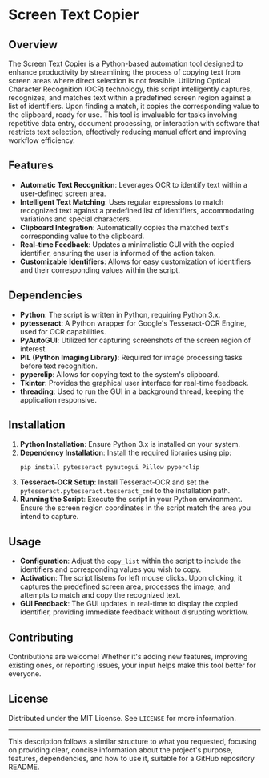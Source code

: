 # Screen Text Copier

## Overview
The Screen Text Copier is a Python-based automation tool designed to enhance productivity by streamlining the process of copying text from screen areas where direct selection is not feasible. Utilizing Optical Character Recognition (OCR) technology, this script intelligently captures, recognizes, and matches text within a predefined screen region against a list of identifiers. Upon finding a match, it copies the corresponding value to the clipboard, ready for use. This tool is invaluable for tasks involving repetitive data entry, document processing, or interaction with software that restricts text selection, effectively reducing manual effort and improving workflow efficiency.

## Features
- **Automatic Text Recognition**: Leverages OCR to identify text within a user-defined screen area.
- **Intelligent Text Matching**: Uses regular expressions to match recognized text against a predefined list of identifiers, accommodating variations and special characters.
- **Clipboard Integration**: Automatically copies the matched text's corresponding value to the clipboard.
- **Real-time Feedback**: Updates a minimalistic GUI with the copied identifier, ensuring the user is informed of the action taken.
- **Customizable Identifiers**: Allows for easy customization of identifiers and their corresponding values within the script.

## Dependencies
- **Python**: The script is written in Python, requiring Python 3.x.
- **pytesseract**: A Python wrapper for Google's Tesseract-OCR Engine, used for OCR capabilities.
- **PyAutoGUI**: Utilized for capturing screenshots of the screen region of interest.
- **PIL (Python Imaging Library)**: Required for image processing tasks before text recognition.
- **pyperclip**: Allows for copying text to the system's clipboard.
- **Tkinter**: Provides the graphical user interface for real-time feedback.
- **threading**: Used to run the GUI in a background thread, keeping the application responsive.

## Installation
1. **Python Installation**: Ensure Python 3.x is installed on your system.
2. **Dependency Installation**: Install the required libraries using pip:
   ```
   pip install pytesseract pyautogui Pillow pyperclip
   ```
3. **Tesseract-OCR Setup**: Install Tesseract-OCR and set the `pytesseract.pytesseract.tesseract_cmd` to the installation path.
4. **Running the Script**: Execute the script in your Python environment. Ensure the screen region coordinates in the script match the area you intend to capture.

## Usage
- **Configuration**: Adjust the `copy_list` within the script to include the identifiers and corresponding values you wish to copy.
- **Activation**: The script listens for left mouse clicks. Upon clicking, it captures the predefined screen area, processes the image, and attempts to match and copy the recognized text.
- **GUI Feedback**: The GUI updates in real-time to display the copied identifier, providing immediate feedback without disrupting workflow.

## Contributing
Contributions are welcome! Whether it's adding new features, improving existing ones, or reporting issues, your input helps make this tool better for everyone.

## License
Distributed under the MIT License. See `LICENSE` for more information.

---

This description follows a similar structure to what you requested, focusing on providing clear, concise information about the project's purpose, features, dependencies, and how to use it, suitable for a GitHub repository README.
